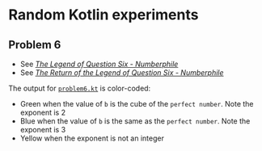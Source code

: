# Random Kotlin experiments

## Problem 6

* See [_The Legend of Question Six - Numberphile_](https://youtu.be/Y30VF3cSIYQ)
* See [_The Return of the Legend of Question Six - Numberphile_](https://youtu.be/L0Vj_7Y2-xY)

The output for
[`problem6.kt`](https://github.com/binkley/spikes/blob/master/scratch/src/main/kotlin/x/scratch/problem6.kt)
is color-coded:

- Green when the value of `b` is the cube of the `perfect number`.  Note
the exponent is 2
- Blue when the value of `b` is the same as the `perfect number`.  Note the
exponent is 3
- Yellow when the exponent is not an integer

